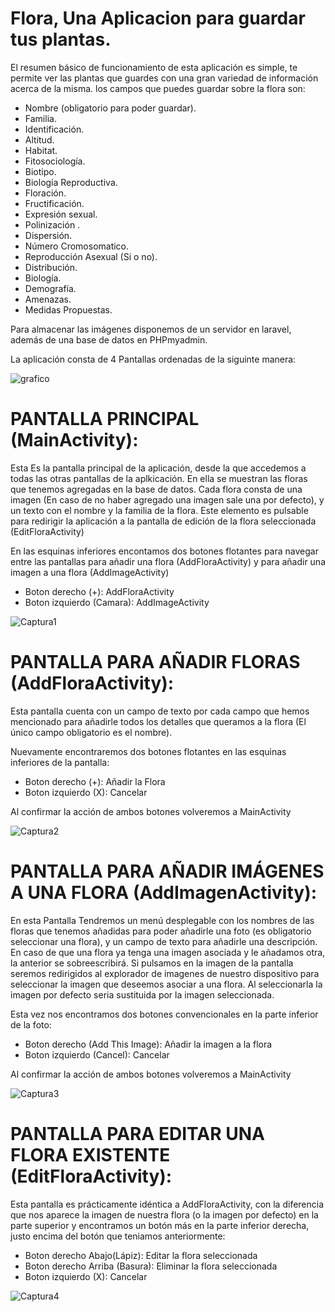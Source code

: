 # Flora, Una Aplicacion para guardar tus plantas.

El resumen básico de funcionamiento de esta aplicación es simple, te permite ver las plantas que guardes con una gran variedad de información acerca de la misma. 
los campos que puedes guardar sobre la flora son: 

- Nombre (obligatorio para poder guardar).
- Familia.
- Identificación.
- Altitud.
- Habitat.
- Fitosociología.
- Biotipo.
- Biología Reproductiva.
- Floración.
- Fructificación.
- Expresión sexual.
- Polinización .
- Dispersión.
- Número Cromosomatico.
- Reproducción Asexual (Si o no).
- Distribución.
- Biología.
- Demografía.
- Amenazas.
- Medidas Propuestas.

Para almacenar las imágenes disponemos de un servidor en laravel, además de una base de datos en PHPmyadmin.

La aplicación consta de 4 Pantallas ordenadas de la siguinte manera:

![grafico](https://user-images.githubusercontent.com/80886031/156904066-255e57cc-9504-45b1-89ff-0d42f70c15c3.JPG)

# PANTALLA PRINCIPAL (MainActivity): 

Esta Es la pantalla principal de la aplicación, desde la que accedemos a todas las otras pantallas de la aplkicación. En ella se muestran las floras que tenemos agregadas en la base de datos. Cada flora consta de una imagen (En caso de no haber agregado una imagen sale una por defecto), y un texto con el nombre y la familia de la flora. Este elemento es pulsable para redirigir la aplicación a la pantalla de edición de la flora seleccionada (EditFloraActivity)

En las esquinas inferiores encontamos dos botones flotantes para navegar entre las pantallas para añadir una flora (AddFloraActivity) y para añadir una imagen a una flora (AddImageActivity)

- Boton derecho (+): AddFloraActivity
- Boton izquierdo (Camara): AddImageActivity

![Captura1](https://user-images.githubusercontent.com/80886031/156903787-cb4cfaa6-46fd-4e38-93ce-d48565f18d01.JPG)

# PANTALLA PARA AÑADIR FLORAS (AddFloraActivity):

Esta pantalla cuenta con un campo de texto por cada campo que hemos mencionado para añadirle todos los detalles que queramos a la flora (El único  campo obligatorio es el nombre). 

Nuevamente encontraremos dos botones flotantes en las esquinas inferiores de la pantalla:

- Boton derecho (+): Añadir la Flora 
- Boton izquierdo (X): Cancelar

Al confirmar la acción de ambos botones volveremos a MainActivity

![Captura2](https://user-images.githubusercontent.com/80886031/156904079-429b8bb6-a58b-4dec-96ea-dd63a14e0617.JPG)


# PANTALLA PARA AÑADIR IMÁGENES A UNA FLORA (AddImagenActivity):

En esta Pantalla Tendremos un menú desplegable con los nombres de las floras que tenemos añadidas para poder añadirle una foto (es obligatorio seleccionar una flora), y un campo de texto para añadirle una descripción. En caso de que una flora ya tenga una imagen asociada y le añadamos otra, la anterior se sobreescribirá. Si pulsamos en la imagen de la pantalla seremos redirigidos al explorador de imagenes de nuestro dispositivo para seleccionar la imagen que deseemos asociar a una flora. Al seleccionarla la imagen por defecto seria sustituida por la imagen seleccionada.

Esta vez nos encontramos dos botones convencionales en la parte inferior de la foto:

- Boton derecho (Add This Image): Añadir la imagen a la flora 
- Boton izquierdo (Cancel): Cancelar

Al confirmar la acción de ambos botones volveremos a MainActivity

![Captura3](https://user-images.githubusercontent.com/80886031/156904083-233e8ac3-8032-4e24-a069-4234655685b7.JPG)

# PANTALLA PARA EDITAR UNA FLORA EXISTENTE (EditFloraActivity):

Esta pantalla es prácticamente idéntica a AddFloraActivity, con la diferencia que nos aparece la imagen de nuestra flora (o la imagen por defecto) en la parte superior y encontramos un botón más en la parte inferior derecha, justo encima del botón que teniamos anteriormente: 

- Boton derecho Abajo(Lápiz): Editar la flora seleccionada
- Boton derecho Arriba (Basura): Eliminar la flora seleccionada
- Boton izquierdo (X): Cancelar

![Captura4](https://user-images.githubusercontent.com/80886031/156904089-f3248092-388c-4060-9252-ba2872bfcaf3.JPG)

